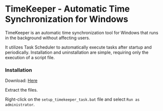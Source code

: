 # TimeKeeper - Automatic Time Synchronization for Windows

TimeKeeper is an automatic time synchronization tool for Windows that runs in the background without affecting users.

It utilizes Task Scheduler to automatically execute tasks after startup and periodically. Installation and uninstallation are simple, requiring only the execution of a script file.

### Installation
Download: [Here](https://codeload.github.com/bibicadotnet/TimeKeeper/zip/refs/heads/main) 

Extract the files.

Right-click on the `setup_timekeeper_task.bat` file and select `Run as administrator`.
